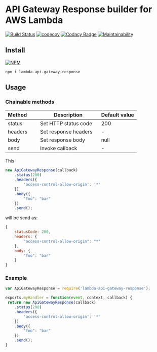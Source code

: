 # API Gateway Response builder for AWS Lambda

[![Build Status](https://travis-ci.org/arjunkomath/lambda-api-gateway-response.svg?branch=master)](https://travis-ci.org/arjunkomath/lambda-api-gateway-response)
[![codecov](https://codecov.io/gh/arjunkomath/lambda-api-gateway-response/branch/master/graph/badge.svg)](https://codecov.io/gh/arjunkomath/lambda-api-gateway-response)
[![Codacy Badge](https://api.codacy.com/project/badge/Grade/192f9b1dfecc4329abbd41ce27710133)](https://www.codacy.com/app/arjunkomath/lambda-api-gateway-response?utm_source=github.com&amp;utm_medium=referral&amp;utm_content=arjunkomath/lambda-api-gateway-response&amp;utm_campaign=Badge_Grade)
[![Maintainability](https://api.codeclimate.com/v1/badges/2c047cf7ccba87e2ab66/maintainability)](https://codeclimate.com/github/arjunkomath/lambda-api-gateway-response/maintainability)

## Install
[![NPM](https://nodei.co/npm/lambda-api-gateway-response.png)](https://nodei.co/npm/lambda-api-gateway-response/)
```
npm i lambda-api-gateway-response
```

## Usage

### Chainable methods

| Method        | Description                     | Default value |
| ------------- | ------------------------------- | ------------- |          
| status        | Set HTTP status code            | 200           |
| headers       | Set response headers            | -             |
| body          | Set response body               | null          |
| send          | Invoke callback                 | -             |

This

```javascript
new ApiGatewayResponse(callback)
    .status(200)
    .headers({
        'access-control-allow-origin': '*'
    })
    .body({
        "foo": "bar"
    })
    .send();
```

will be send as:

```javascript
{
    statusCode: 200,
    headers: {
        "access-control-allow-origin": "*"
    },
    body: {
        "foo": "bar"
    }
}
```
### Example

```javascript
var ApiGatewayResponse = require('lambda-api-gateway-response');

exports.myHandler = function(event, context, callback) {
 return new ApiGatewayResponse(callback)
    .status(200)
    .headers({
        'access-control-allow-origin': '*'
    })
    .body({
        "foo": "bar"
    })
    .send();
}
```
